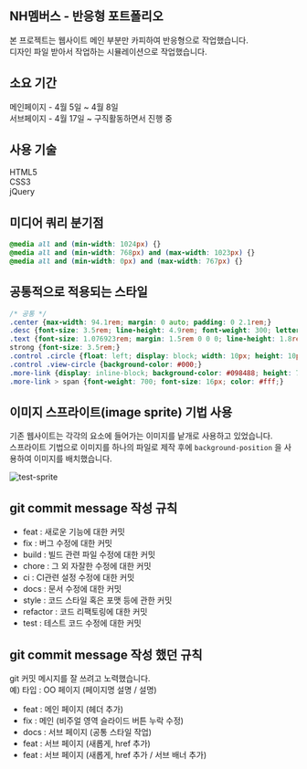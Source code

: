 ## NH멤버스 - 반응형 포트폴리오
본 프로젝트는 웹사이트 메인 부분만 카피하여 반응형으로 작업했습니다. <br>
디자인 파일 받아서 작업하는 시뮬레이션으로 작업했습니다.

## 소요 기간
메인페이지 - 4월 5일 ~ 4월 8일 <br>
서브페이지 - 4월 17일 ~ 구직활동하면서 진행 중

## 사용 기술
HTML5 <br>
CSS3 <br>
jQuery

## 미디어 쿼리 분기점
```css
@media all and (min-width: 1024px) {}
@media all and (min-width: 768px) and (max-width: 1023px) {}
@media all and (min-width: 0px) and (max-width: 767px) {}
```

## 공통적으로 적용되는 스타일
```css
/* 공통 */
.center {max-width: 94.1rem; margin: 0 auto; padding: 0 2.1rem;}
.desc {font-size: 3.5rem; line-height: 4.9rem; font-weight: 300; letter-spacing: -1px;}
.text {font-size: 1.076923rem; margin: 1.5rem 0 0 0; line-height: 1.8rem;}
strong {font-size: 3.5rem;}
.control .circle {float: left; display: block; width: 10px; height: 10px; margin: 0 8px 0 0; border: 2px solid #000; border-radius: 10px;}
.control .view-circle {background-color: #000;}
.more-link {display: inline-block; background-color: #098488; height: 70px; line-height: 70px; padding: 0 72px; border-radius: 35px;}
.more-link > span {font-weight: 700; font-size: 16px; color: #fff;}
```

## 이미지 스프라이트(image sprite) 기법 사용
기존 웹사이트는 각각의 요소에 들어가는 이미지를 낱개로 사용하고 있었습니다. <br>
스프라이트 기법으로 이미지를 하나의 파일로 제작 후에 `background-position` 을 사용하여 이미지를 배치했습니다. <br>

![test-sprite](https://user-images.githubusercontent.com/65770361/114313874-4ea4e980-9b33-11eb-9a4b-69fe781ead08.png)

## git commit message 작성 규칙
- feat : 새로운 기능에 대한 커밋 
- fix : 버그 수정에 대한 커밋 
- build : 빌드 관련 파일 수정에 대한 커밋 
- chore : 그 외 자잘한 수정에 대한 커밋 
- ci : CI관련 설정 수정에 대한 커밋 
- docs : 문서 수정에 대한 커밋 
- style : 코드 스타일 혹은 포맷 등에 관한 커밋 
- refactor :  코드 리팩토링에 대한 커밋 
- test : 테스트 코드 수정에 대한 커밋 

## git commit message 작성 했던 규칙
git 커밋 메시지를 잘 쓰려고 노력했습니다. <br>
예) 타입 : OO 페이지 (페이지명 설명 / 설명) <br>
- feat : 메인 페이지 (헤더 추가) 
- fix : 메인 (비주얼 영역 슬라이드 버튼 누락 수정) 
- docs : 서브 페이지 (공통 스타일 작업) 
- feat : 서브 페이지 (새롭게, href 추가) 
- feat : 서브 페이지 (새롭게, href 추가 / 서브 배너 추가) 
